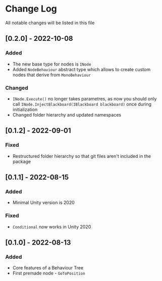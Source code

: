 # Change Log
All notable changes will be listed in this file

## [0.2.0] - 2022-10-08
### Added
* The new base type for nodes is `INode`
* Added `NodeBehaviour` abstract type which allows to create custom nodes that derive from `MonoBehaviour`
### Changed
* `INode.Execute()` no longer takes parametres, as now you should only call `INode.InjectBlackboard(IBlackboard blackboard)` once during initialization
* Changed folder hierarchy and updated namespaces

## [0.1.2] - 2022-09-01
### Fixed
* Restructured folder hierarchy so that git files aren't included in the package

## [0.1.1] - 2022-08-15
### Added
* Minimal Unity version is 2020
### Fixed
* `Conditional` now works in Unity 2020

## [0.1.0] - 2022-08-13
### Added
* Core features of a Behaviour Tree
* First premade node - `GoToPosition`